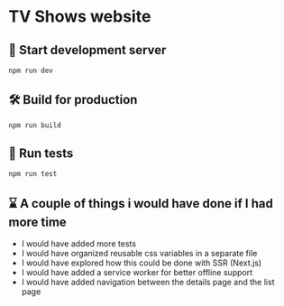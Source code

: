 # TV Shows website

## 🏁 Start development server

```bash
npm run dev
```

## 🛠️ Build for production

```bash
npm run build
```

## 🧪 Run tests

```bash
npm run test
```

## ⌛️ A couple of things i would have done if I had more time

- I would have added more tests
- I would have organized reusable css variables in a separate file
- I would have explored how this could be done with SSR (Next.js)
- I would have added a service worker for better offline support
- I would have added navigation between the details page and the list page